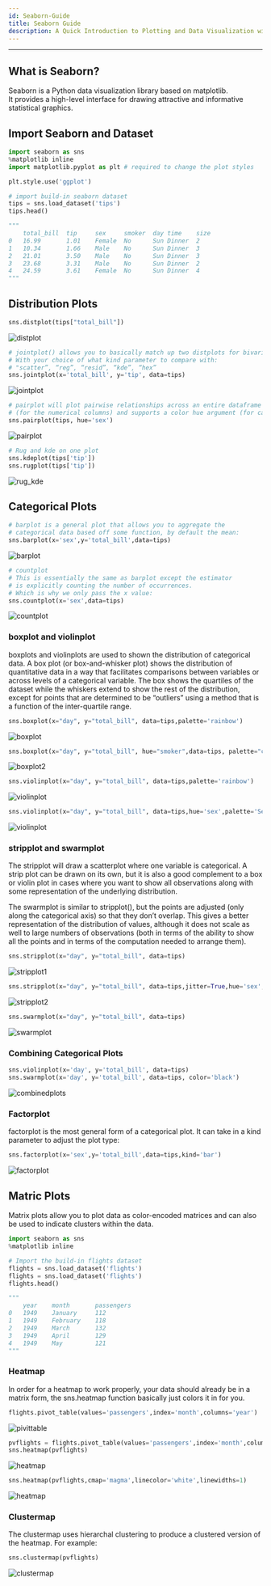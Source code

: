 ```yaml
---
id: Seaborn-Guide
title: Seaborn Guide
description: A Quick Introduction to Plotting and Data Visualization with Seaborn and Python
---
```


---

## What is Seaborn?

Seaborn is a Python data visualization library based on matplotlib.  
It provides a high-level interface for drawing attractive and informative statistical graphics.

## Import Seaborn and Dataset

```python
import seaborn as sns
%matplotlib inline
import matplotlib.pyplot as plt # required to change the plot styles

plt.style.use('ggplot')

# import build-in seaborn dataset
tips = sns.load_dataset('tips')
tips.head()

"""
	total_bill	tip	    sex	    smoker	day	time	size
0	16.99	    1.01	Female	No	    Sun	Dinner	2
1	10.34	    1.66	Male	No	    Sun	Dinner	3
2	21.01	    3.50	Male	No	    Sun	Dinner	3
3	23.68	    3.31	Male	No	    Sun	Dinner	2
4	24.59	    3.61	Female	No	    Sun	Dinner	4
"""
```

## Distribution Plots

```python
sns.distplot(tips["total_bill"])
```

![distplot](/img/docimages/Seaborn/distplot.jpg)

```python
# jointplot() allows you to basically match up two distplots for bivariate data.
# With your choice of what kind parameter to compare with:
# "scatter”, “reg”, “resid”, “kde”, “hex”
sns.jointplot(x='total_bill', y='tip', data=tips)
```

![jointplot](/img/docimages/Seaborn/jointplot.jpg)

```python
# pairplot will plot pairwise relationships across an entire dataframe
# (for the numerical columns) and supports a color hue argument (for categorical columns).
sns.pairplot(tips, hue='sex')
```

![pairplot](/img/docimages/Seaborn/pairplot.jpg)

```python
# Rug and kde on one plot
sns.kdeplot(tips['tip'])
sns.rugplot(tips['tip'])
```

![rug_kde](/img/docimages/Seaborn/rug_kde.jpg)

## Categorical Plots

```python
# barplot is a general plot that allows you to aggregate the
# categorical data based off some function, by default the mean:
sns.barplot(x='sex',y='total_bill',data=tips)
```

![barplot](/img/docimages/Seaborn/barplot.jpg)

```python
# countplot
# This is essentially the same as barplot except the estimator
# is explicitly counting the number of occurrences.
# Which is why we only pass the x value:
sns.countplot(x='sex',data=tips)
```

![countplot](/img/docimages/Seaborn/countplot.jpg)

### boxplot and violinplot

boxplots and violinplots are used to shown the distribution of categorical data. A box plot (or box-and-whisker plot) shows the distribution of quantitative data in a way that facilitates comparisons between variables or across levels of a categorical variable. The box shows the quartiles of the dataset while the whiskers extend to show the rest of the distribution, except for points that are determined to be “outliers” using a method that is a function of the inter-quartile range.

```python
sns.boxplot(x="day", y="total_bill", data=tips,palette='rainbow')
```

![boxplot](/img/docimages/Seaborn/boxplot.jpg)

```python
sns.boxplot(x="day", y="total_bill", hue="smoker",data=tips, palette="coolwarm")
```

![boxplot2](/img/docimages/Seaborn/boxplot2.jpg)

```python
sns.violinplot(x="day", y="total_bill", data=tips,palette='rainbow')
```

![violinplot](/img/docimages/Seaborn/violinplot1.jpg)

```python
sns.violinplot(x="day", y="total_bill", data=tips,hue='sex',palette='Set1')
```

![violinplot](/img/docimages/Seaborn/violinplot2.jpg)

### stripplot and swarmplot

The stripplot will draw a scatterplot where one variable is categorical. A strip plot can be drawn on its own, but it is also a good complement to a box or violin plot in cases where you want to show all observations along with some representation of the underlying distribution.

The swarmplot is similar to stripplot(), but the points are adjusted (only along the categorical axis) so that they don’t overlap. This gives a better representation of the distribution of values, although it does not scale as well to large numbers of observations (both in terms of the ability to show all the points and in terms of the computation needed to arrange them).

```python
sns.stripplot(x="day", y="total_bill", data=tips)
```

![stripplot1](/img/docimages/Seaborn/stripplot1.jpg)

```python
sns.stripplot(x="day", y="total_bill", data=tips,jitter=True,hue='sex',palette='Set1',split=True)
```

![stripplot2](/img/docimages/Seaborn/stripplot2.jpg)

```python
sns.swarmplot(x="day", y="total_bill", data=tips)
```

![swarmplot](/img/docimages/Seaborn/swarmplot.jpg)

### Combining Categorical Plots

```python
sns.violinplot(x='day', y='total_bill', data=tips)
sns.swarmplot(x='day', y='total_bill', data=tips, color='black')
```

![combinedplots](/img/docimages/Seaborn/combinedplots.jpg)

### Factorplot

factorplot is the most general form of a categorical plot. It can take in a kind parameter to adjust the plot type:

```python
sns.factorplot(x='sex',y='total_bill',data=tips,kind='bar')
```

![factorplot](/img/docimages/Seaborn/factorplot.jpg)

## Matric Plots

Matrix plots allow you to plot data as color-encoded matrices and can also be used to indicate clusters within the data.

```python
import seaborn as sns
%matplotlib inline

# Import the build-in flights dataset
flights = sns.load_dataset('flights')
flights = sns.load_dataset('flights')
flights.head()

"""
    year	month	    passengers
0	1949	January	    112
1	1949	February	118
2	1949	March	    132
3	1949	April	    129
4	1949	May	        121
"""
```

### Heatmap

In order for a heatmap to work properly, your data should already be in a matrix form, the sns.heatmap function basically just colors it in for you.

```python
flights.pivot_table(values='passengers',index='month',columns='year')
```

![pivittable](/img/docimages/Seaborn/pivittable.jpg)

```python
pvflights = flights.pivot_table(values='passengers',index='month',columns='year')
sns.heatmap(pvflights)
```

![heatmap](/img/docimages/Seaborn/heatmap1.jpg)

```python
sns.heatmap(pvflights,cmap='magma',linecolor='white',linewidths=1)
```

![heatmap](/img/docimages/Seaborn/heatmap2.jpg)

### Clustermap

The clustermap uses hierarchal clustering to produce a clustered version of the heatmap. For example:

```python
sns.clustermap(pvflights)
```

![clustermap](/img/docimages/Seaborn/clustermap.jpg)
